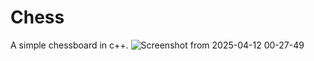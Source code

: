# Chess
A simple chessboard in c++.
![Screenshot from 2025-04-12 00-27-49](https://github.com/user-attachments/assets/332c16fa-9e28-44b4-91e5-c054f0a33186)
